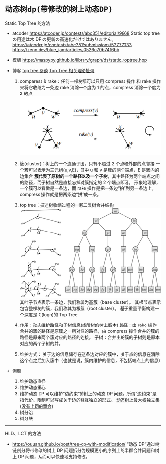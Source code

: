 # `动态树dp(带修改的树上动态DP)`

Static Top Tree 的方法

- atcoder
  https://atcoder.jp/contests/abc351/editorial/9868
  Static top tree の用途は木 DP の更新の高速化だけではありません。
  https://atcoder.jp/contests/abc351/submissions/52777033
  https://zenn.dev/blue_jam/articles/0526c70b74f6bb
- 模版
  https://maspypy.github.io/library/graph/ds/static_toptree.hpp

- 博客
  [top tree 杂谈](https://negiizhao.blog.uoj.ac/blog/4912)
  [Top Tree 相关理论扯淡](https://www.cnblogs.com/ExplodingKonjac/p/17890636.html)

  1. comparess & rake：任何一棵树都可以只用 compress 操作 和 rake 操作来将它收缩为一条边
     rake 消除一个度为 1 的点，compress 消除一个度为 2 的点
     ![Alt text](image-1.png)
  2. 簇(cluster)：树上的一个连通子图，只有不超过 2 个点和外部的点邻接
     一个簇可以表示为三元组(u,v,E)，其中 u 和 v 是簇的两个端点，E 是簇内的边集合
     **簇代表了原树的一个路径以及一个子树**，其中路径为两个端点之间的路径，而子树自然是直接忘掉对簇指定的 2 个端点即可。
     形象地理解，一个簇可以看做是一条边，而 rake 操作是把一条边“拍”到另一条边上，compress 操作就是把两条边“拼”成一条。

  3. top tree：描述树收缩过程的一颗二叉树合并结构
     ![左：收缩树，右：topTree](image.png)
     其叶子节点表示一条边，我们称其为基簇（base cluster）。
     其根节点表示包含整棵树的簇，我们称其为根簇（root cluster）。
     基于重量平衡构建一个深度是 O(logn)的 Top Tree
  4. 作用：动态维护路径和子树信息(线段树的树上版本)
     路径：由 rake 操作合并的簇的路径是原簇之一所对应的路径，由 compress 操作合并的簇的路径是原来两个簇对应的路径的连接。
     子树：合并出的簇的子树则是原本对应的两个子树的并。
  5. 维护方式：
     关于边的信息储存在这条边对应的簇中，关于点的信息在消除这个点之后加入簇中（也就是说，簇内维护的信息，不包括端点上的信息）

- 例题

  1. 维护动态直径
  2. 维护动态重心
  3. 维护动态 DP
     可以维护“边约束”的树上的动态 DP 问题。所谓“边约束”是指代价、限制可以写成关于边的相互独立的形式。
     [动态树上最大权独立集(没有上司的舞会)](https://www.luogu.com.cn/problem/P4751)
  4. 树分治
  5. 树分块

---

HLD、LCT 的方法

- https://ouuan.github.io/post/tree-dp-with-modification/
  “动态 DP”通过树链剖分将带修改的树上 DP 问题拆分为规模更小的序列上的半群合并问题和树上 DP 问题，从而可以快速地支持修改。
